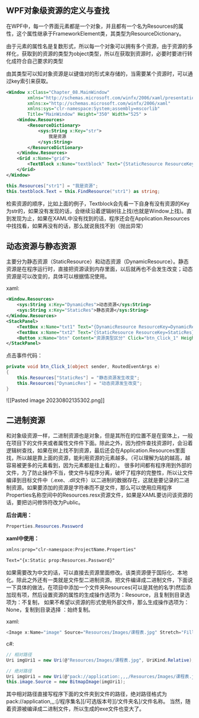 ## WPF对象级资源的定义与查找

在WPF中，每一个界面元素都是一个对象，并且都有一个名为Resources的属性，这个属性继承于FrameworkElement类，其类型为ResourceDictionary。

由于元素的属性名是复数形式，所以每一个对象可以拥有多个资源，由于资源的多样化，获取到的资源的类型为object类型，所以在获取到资源时，必要时要进行转化成符合自己要求的类型

由其类型可以知对象资源是以键值对的形式来存储的，当需要某个资源时，可以通过key索引来获取。

```xml
<Window x:Class="Chapter_08.MainWindow"
        xmlns="http://schemas.microsoft.com/winfx/2006/xaml/presentation"
        xmlns:x="http://schemas.microsoft.com/winfx/2006/xaml"
        xmlns:sys="clr-namespace:System;assembly=mscorlib"
        Title="MainWindow" Height="350" Width="525" >
    <Window.Resources>
        <ResourceDictionary>
            <sys:String x:Key="str">
                我是资源
            </sys:String>
        </ResourceDictionary>
    </Window.Resources>
    <Grid x:Name="grid">
        <TextBlock x:Name="textblock" Text="{StaticResource ResourceKey=str}"/>
    </Grid>
</Window>
```

```csharp
this.Resources["str1"] = "我是资源";
this.textblock.Text = this.FindResource("str1") as string;
```

检索资源的顺序，比如上面的例子，Textblock会先看一下自身有没有资源的Key为str的，如果没有发现的话，会继续沿着逻辑树往上找(也就是Window上找)。直到发现为止，如果在XAML中没有找到的话，程序还会在Application.Resources中找找看，如果再没有的话，那么就说我找不到（抛出异常）

## 动态资源与静态资源

主要分为静态资源（StaticResource）和动态资源（DynamicResource）。静态资源是在程序运行时，直接把资源读到内存里面，以后就再也不会发生改变；动态资源是可以改变的，具体可以根据情况使用。

xaml:
```xml
<Window.Resources>
    <sys:String x:Key="DynamicRes">动态资源</sys:String>
    <sys:String x:Key="StaticRes">静态资源</sys:String>
</Window.Resources>
<StackPanel>
    <TextBox x:Name="txt1" Text="{DynamicResource ResourceKey=DynamicRes}" Margin="10"/>
    <TextBox x:Name="txt2" Text="{StaticResource ResourceKey=StaticRes}" Margin="10"/>
    <Button x:Name="btn" Content="资源类型区分" Click="btn_Click_1" Height="25" Margin="5"/>
</StackPanel>
```

点击事件代码：
```csharp
private void btn_Click_1(object sender, RoutedEventArgs e)
{
    this.Resources["StaticRes"] = "静态资源发生改变";
    this.Resources["DynamicRes"] = "动态资源发生改变";
}
```

![[Pasted image 20230802135302.png]]

## 二进制资源

和对象级资源一样，二进制资源也是对象，但是其所在的位置不是在窗体上，一般在项目下的文件夹或者属性文件件下面。除此之外，因为控件查找资源时，会沿着逻辑树查找，如果在树上找不到资源，最后还会在Application.Resources里面找，所以越是靠上面的资源，能利用资源的元素越多。（可以理解为站的越高，越容易被更多的元素看到，因为元素都是往上看的）。 很多时间都有程序用到外部的文件，为了防止操作不当，使文件与程序分离，破坏了程序的完整性，所以让文件编译到目标文件中（.exe、.dll文件）以二进制的数据存在，这就是要记录的二进制资源。如果要添加的资源是字符串而不是文件，那么可以使用应用程序Properties名称空间中的Resources.resx资源文件，如果是XAML要访问该资源的话，要把访问修饰符改为Public。

**后台调用：**
```csharp
Properties.Resources.Password
```

**xaml中使用：**
```xml
xmlns:prop="clr-namespace:ProjectName.Properties"

Text="{x:Static prop:Resources.Password}"
```

如果需要改为中文的话，可以直接去资源里面修改。该类资源便于国际化、本地化。除此之外还有一类就是文件型二进制资源。把文件编译成二进制文件，下面说一下具体的做法，在项目中添加一个文件夹Resources(可以是其他的名字)然后添加现有项，然后设置资源的属性的生成操作选项为：Resource，且复制到目录选项为：不复制， 如果不希望以资源的形式使用外部文件，那么生成操作选项为：None，复制到目录选择 ：始终复制。

xaml:
```csharp
<Image x:Name="image" Source="Resources/Images/课程表.jpg" Stretch="Fill"/>
```

c#:
```csharp
// 相对路径
Uri imgUri1 = new Uri(@"Resources/Images/课程表.jpg", UriKind.Relative);

// 绝对路径
Uri imgUri1 = new Uri(@"pack://application:,,,/Resources/Images/课程表.jpg", UriKind.Absolute);
this.image.Source = new BitmapImage(imgUri1);
```

其中相对路径直接写程序下面的文件夹到文件的路径，绝对路径格式为pack://application,,,:\[/程序集名\]\[/可选版本号\]\[/文件夹名\]/文件名称。 当然，随着资源被编译成二进制文件，所以生成的exe文件也变大了。

